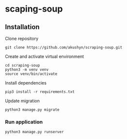 # scaping-soup

## Installation

Clone repository
```
git clone https://github.com/akushyn/scraping-soup.git
```

Create and activate virtual environment
```
cd scraping-soup
python3 -m venv venv
source venv/bin/activate
```

Install dependencies
```
pip3 install -r requirements.txt 
```
Update migration
```
python3 manage.py migrate
```

### Run application

```
python3 manage.py runserver
```
